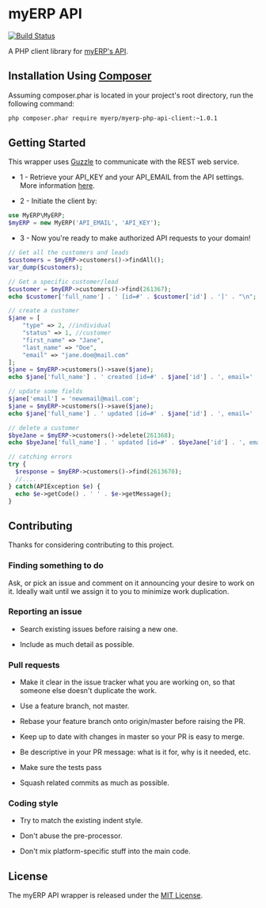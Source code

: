 # myERP API

[![Build Status](https://travis-ci.org/myERP/myerp-php-api-client.png?branch=master)](https://travis-ci.org/myERP/myerp-php-api-client)

A PHP client library for [myERP's API](http://developers.myerp.com).

## Installation Using [Composer](http://getcomposer.org/)

Assuming composer.phar is located in your project's root directory, run the following command:

```bash
php composer.phar require myerp/myerp-php-api-client:~1.0.1
```

## Getting Started

This wrapper uses [Guzzle](https://github.com/guzzle/guzzle) to communicate with the REST web service.

- 1 - Retrieve your API_KEY and your API_EMAIL from the API settings. More information [here](http://developers.myerp.com/docs/1.0/overview/security_authentication.html).

- 2 - Initiate the client by:


```php
use MyERP\MyERP;
$myERP = new MyERP('API_EMAIL', 'API_KEY');
```
- 3 - Now you're ready to make authorized API requests to your domain!

```php
// Get all the customers and leads
$customers = $myERP->customers()->findAll();
var_dump($customers);

// Get a specific customer/lead
$customer = $myERP->customers()->find(261367);
echo $customer['full_name'] . ' [id=#' . $customer['id'] . ']' . "\n";

// create a customer
$jane = [
    "type" => 2, //individual
    "status" => 1, //customer
    "first_name" => "Jane",
    "last_name" => "Doe",
    "email" => "jane.doe@mail.com"
];
$jane = $myERP->customers()->save($jane);
echo $jane['full_name'] . ' created [id=#' . $jane['id'] . ', email=' . $jane['email'] . ']' . "\n";

// update some fields
$jane['email'] = 'newemail@mail.com';
$jane = $myERP->customers()->save($jane);
echo $jane['full_name'] . ' updated [id=#' . $jane['id'] . ', email=' . $jane['email'] . ']' . "\n";

// delete a customer
$byeJane = $myERP->customers()->delete(261368);
echo $byeJane['full_name'] . ' updated [id=#' . $byeJane['id'] . ', email=' . $byeJane['email'] . ']' . "\n";

// catching errors
try {
  $response = $myERP->customers()->find(2613670);
  //....
} catch(APIException $e) {
  echo $e->getCode() . ' ' . $e->getMessage();
}
```

## Contributing

Thanks for considering contributing to this project.

### Finding something to do

Ask, or pick an issue and comment on it announcing your desire to work on it. Ideally wait until we assign it to you to minimize work duplication.

### Reporting an issue

- Search existing issues before raising a new one.

- Include as much detail as possible.

### Pull requests

- Make it clear in the issue tracker what you are working on, so that someone else doesn't duplicate the work.

- Use a feature branch, not master.

- Rebase your feature branch onto origin/master before raising the PR.

- Keep up to date with changes in master so your PR is easy to merge.

- Be descriptive in your PR message: what is it for, why is it needed, etc.

- Make sure the tests pass

- Squash related commits as much as possible.

### Coding style

- Try to match the existing indent style.

- Don't abuse the pre-processor.

- Don't mix platform-specific stuff into the main code.


## License

The myERP API wrapper is released under the [MIT License](http://www.opensource.org/licenses/MIT).
